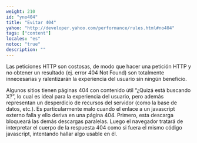 ```yaml
---
weight: 210
id: "yno404"
title: "Evitar 404"
yahoo: "http://developer.yahoo.com/performance/rules.html#no404"
tags: ["content"]
locales: "es"
notoc: "true"
description: ""
---
```


Las peticiones HTTP son costosas, de modo que hacer una petición HTTP y no obtener un resultado (ej. error 404 Not Found) son totalmente innecesarias y ralentizarán la experiencia del usuario sin ningún beneficio.

Algunos sitios tienen páginas 404 con contenido útil “¿Quizá está buscando X?”, lo cual es ideal para la experiencia del usuario, pero además representan un desperdicio de recursos del servidor (como la base de datos, etc.). Es particularmente malo cuando el enlace a un javascript externo falla y ello deriva en una página 404. Primero, esta descarga bloqueará las demás descargas paralelas. Luego el navegador tratará de interpretar el cuerpo de la respuesta 404 como si fuera el mismo código javascript, intentando hallar algo usable en él.